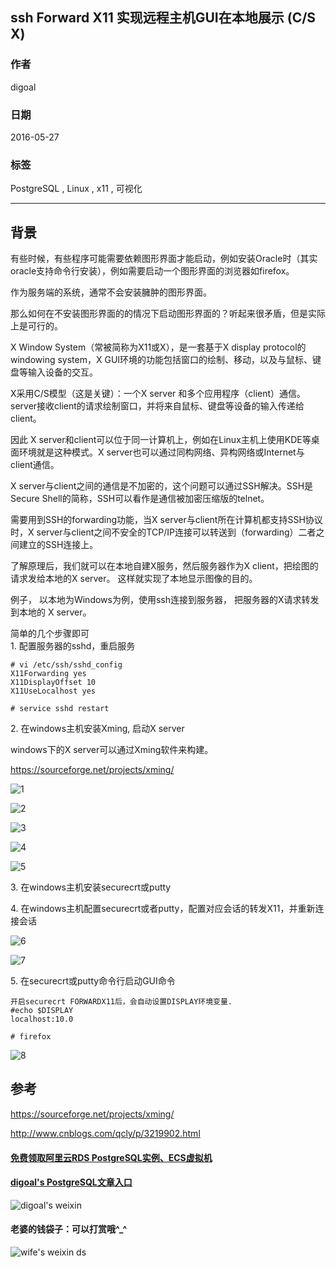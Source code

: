 ## ssh Forward X11 实现远程主机GUI在本地展示 (C/S X)  
                                                                                                                                           
### 作者                                                                                                                                           
digoal                                                                                                                                           
                                                                                                                                           
### 日期                                                                                                                                           
2016-05-27                                                                                                                                       
                                                                                                                                           
### 标签                                                                                                                                           
PostgreSQL , Linux , x11 , 可视化             
                                                                                                                                           
----                                                                                                                                           
                                                                                                                                           
## 背景                               
有些时候，有些程序可能需要依赖图形界面才能启动，例如安装Oracle时（其实oracle支持命令行安装），例如需要启动一个图形界面的浏览器如firefox。    
  
作为服务端的系统，通常不会安装臃肿的图形界面。    
  
那么如何在不安装图形界面的的情况下启动图形界面的？听起来很矛盾，但是实际上是可行的。     
  
  
X Window System（常被简称为X11或X），是一套基于X display protocol的windowing system，X GUI环境的功能包括窗口的绘制、移动，以及与鼠标、键盘等输入设备的交互。    
  
X采用C/S模型（这是关键）：一个X server 和多个应用程序（client）通信。server接收client的请求绘制窗口，并将来自鼠标、键盘等设备的输入传递给client。    
  
因此 X server和client可以位于同一计算机上，例如在Linux主机上使用KDE等桌面环境就是这种模式。X server也可以通过同构网络、异构网络或Internet与client通信。    
  
X server与client之间的通信是不加密的，这个问题可以通过SSH解决。SSH是Secure Shell的简称，SSH可以看作是通信被加密压缩版的telnet。    
  
需要用到SSH的forwarding功能，当X server与client所在计算机都支持SSH协议时，X server与client之间不安全的TCP/IP连接可以转送到（forwarding）二者之间建立的SSH连接上。    
  
了解原理后，我们就可以在本地自建X服务，然后服务器作为X client，把绘图的请求发给本地的X server。  这样就实现了本地显示图像的目的。    
  
  
  
例子， 以本地为Windows为例，使用ssh连接到服务器， 把服务器的X请求转发到本地的 X server。    
  
简单的几个步骤即可    
1\. 配置服务器的sshd，重启服务    
  
```  
# vi /etc/ssh/sshd_config  
X11Forwarding yes  
X11DisplayOffset 10  
X11UseLocalhost yes  
  
# service sshd restart  
```  
  
2\. 在windows主机安装Xming, 启动X server    
  
windows下的X server可以通过Xming软件来构建。    
  
https://sourceforge.net/projects/xming/  
  
![1](20160527_02_pic_001.png)  
  
![2](20160527_02_pic_002.png)  
  
![3](20160527_02_pic_003.png)  
  
![4](20160527_02_pic_004.png)  
  
![5](20160527_02_pic_005.png)  
  
3\. 在windows主机安装securecrt或putty    
  
4\. 在windows主机配置securecrt或者putty，配置对应会话的转发X11，并重新连接会话    
  
![6](20160527_02_pic_006.png)  
  
![7](20160527_02_pic_007.png)  
  
5\. 在securecrt或putty命令行启动GUI命令    
  
```  
开启securecrt FORWARDX11后，会自动设置DISPLAY环境变量.    
#echo $DISPLAY  
localhost:10.0  
  
# firefox    
```  
  
![8](20160527_02_pic_008.png)  
  
## 参考    
https://sourceforge.net/projects/xming/  
  
http://www.cnblogs.com/qcly/p/3219902.html  
  
  
  
  
  
  
  
  
  
  
  
  
  
  
#### [免费领取阿里云RDS PostgreSQL实例、ECS虚拟机](https://free.aliyun.com/ "57258f76c37864c6e6d23383d05714ea")
  
  
#### [digoal's PostgreSQL文章入口](https://github.com/digoal/blog/blob/master/README.md "22709685feb7cab07d30f30387f0a9ae")
  
  
![digoal's weixin](../pic/digoal_weixin.jpg "f7ad92eeba24523fd47a6e1a0e691b59")
  
  
#### 老婆的钱袋子：可以打赏哦^_^  
![wife's weixin ds](../pic/wife_weixin_ds.jpg "acd5cce1a143ef1d6931b1956457bc9f")
  
